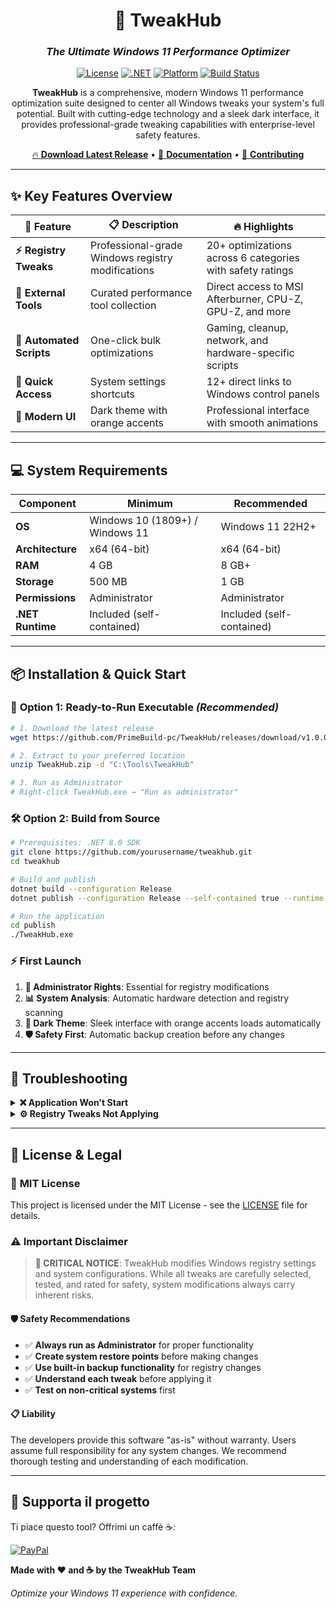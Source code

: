 <div align="center">

# 🚀 TweakHub

### *The Ultimate Windows 11 Performance Optimizer*

[![License](https://img.shields.io/badge/License-MIT-orange.svg)](LICENSE)
[![.NET](https://img.shields.io/badge/.NET-8.0-orange.svg)](https://dotnet.microsoft.com/)
[![Platform](https://img.shields.io/badge/Platform-Windows%2011-orange.svg)](https://www.microsoft.com/windows/)
[![Build Status](https://img.shields.io/badge/Build-Passing-brightgreen.svg)](https://github.com/yourusername/tweakhub)

**TweakHub** is a comprehensive, modern Windows 11 performance optimization suite designed to center all Windows tweaks your system's full potential. Built with cutting-edge technology and a sleek dark interface, it provides professional-grade tweaking capabilities with enterprise-level safety features.

[🔥 **Download Latest Release**](https://github.com/PrimeBuild-pc/TweakHub/releases/tag/v1.0.0) • [📖 **Documentation**](#-documentation) • [🤝 **Contributing**](#-contributing-to-tweakhub)

---

</div>

## ✨ **Key Features Overview**

| 🎯 **Feature** | 📋 **Description** | 🔥 **Highlights** |
|---|---|---|
| **⚡ Registry Tweaks** | Professional-grade Windows registry modifications | 20+ optimizations across 6 categories with safety ratings |
| **🔧 External Tools** | Curated performance tool collection | Direct access to MSI Afterburner, CPU-Z, GPU-Z, and more |
| **🤖 Automated Scripts** | One-click bulk optimizations | Gaming, cleanup, network, and hardware-specific scripts |
| **🚀 Quick Access** | System settings shortcuts | 12+ direct links to Windows control panels |
| **🎨 Modern UI** | Dark theme with orange accents | Professional interface with smooth animations |

---

## 💻 **System Requirements**

| Component | Minimum | Recommended |
|-----------|---------|-------------|
| **OS** | Windows 10 (1809+) / Windows 11 | Windows 11 22H2+ |
| **Architecture** | x64 (64-bit) | x64 (64-bit) |
| **RAM** | 4 GB | 8 GB+ |
| **Storage** | 500 MB | 1 GB |
| **Permissions** | Administrator | Administrator |
| **.NET Runtime** | Included (self-contained) | Included (self-contained) |

---

## 📦 **Installation & Quick Start**

### 🚀 **Option 1: Ready-to-Run Executable** *(Recommended)*

```bash
# 1. Download the latest release
wget https://github.com/PrimeBuild-pc/TweakHub/releases/download/v1.0.0/TweakHub-v1.0.0-win-x64-portable.zip

# 2. Extract to your preferred location
unzip TweakHub.zip -d "C:\Tools\TweakHub"

# 3. Run as Administrator
# Right-click TweakHub.exe → "Run as administrator"
```

### 🛠️ **Option 2: Build from Source**

```bash
# Prerequisites: .NET 8.0 SDK
git clone https://github.com/yourusername/tweakhub.git
cd tweakhub

# Build and publish
dotnet build --configuration Release
dotnet publish --configuration Release --self-contained true --runtime win-x64 --output ./publish

# Run the application
cd publish
./TweakHub.exe
```

### ⚡ **First Launch**
1. **🔐 Administrator Rights**: Essential for registry modifications
2. **📊 System Analysis**: Automatic hardware detection and registry scanning
3. **🎨 Dark Theme**: Sleek interface with orange accents loads automatically
4. **🛡️ Safety First**: Automatic backup creation before any changes

---

## 🔧 **Troubleshooting**

<details>
<summary><b>❌ Application Won't Start</b></summary>

### 🔍 **Common Solutions**
- **🔐 Administrator Rights**: Right-click → "Run as administrator"
- **🖥️ Windows Version**: Ensure Windows 10 1809+ or Windows 11
- **🛡️ Antivirus**: Temporarily disable real-time protection
- **🔄 Restart**: Reboot system and try again

</details>

<details>
<summary><b>⚙️ Registry Tweaks Not Applying</b></summary>

### 🔍 **Diagnostic Steps**
- **🔐 Permissions**: Verify Administrator privileges
- **🛡️ Security Software**: Check antivirus registry protection
- **🔄 Restart Required**: Some tweaks need system restart
- **📋 Compatibility**: Ensure Windows version compatibility

</details>

---

## 📜 **License & Legal**

### 📄 **MIT License**
This project is licensed under the MIT License - see the [LICENSE](LICENSE) file for details.

### ⚠️ **Important Disclaimer**

> **🚨 CRITICAL NOTICE**: TweakHub modifies Windows registry settings and system configurations. While all tweaks are carefully selected, tested, and rated for safety, system modifications always carry inherent risks.

#### 🛡️ **Safety Recommendations**
- ✅ **Always run as Administrator** for proper functionality
- ✅ **Create system restore points** before making changes
- ✅ **Use built-in backup functionality** for registry changes
- ✅ **Understand each tweak** before applying it
- ✅ **Test on non-critical systems** first

#### 📋 **Liability**
The developers provide this software "as-is" without warranty. Users assume full responsibility for any system changes. We recommend thorough testing and understanding of each modification.

---

## 💖 Supporta il progetto

Ti piace questo tool? Offrimi un caffè ☕:

[![PayPal](https://img.shields.io/badge/Supporta%20su-PayPal-blue?logo=paypal)](https://paypal.me/PrimeBuildOfficial?country.x=IT&locale.x=it_IT)

**Made with ❤️ and ☕ by the TweakHub Team**

*Optimize your Windows 11 experience with confidence.*

</div>
